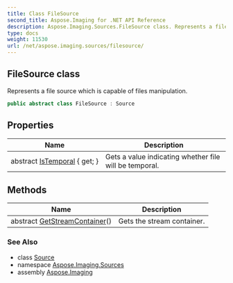 ```yaml
---
title: Class FileSource
second_title: Aspose.Imaging for .NET API Reference
description: Aspose.Imaging.Sources.FileSource class. Represents a file source which is capable of files manipulation
type: docs
weight: 11530
url: /net/aspose.imaging.sources/filesource/
---
```

## FileSource class

Represents a file source which is capable of files manipulation.

```csharp
public abstract class FileSource : Source
```

## Properties

| Name | Description |
| --- | --- |
| abstract [IsTemporal](../../aspose.imaging.sources/filesource/istemporal/) { get; } | Gets a value indicating whether file will be temporal. |

## Methods

| Name | Description |
| --- | --- |
| abstract [GetStreamContainer](../../aspose.imaging/source/getstreamcontainer/)() | Gets the stream container. |

### See Also

* class [Source](../../aspose.imaging/source/)
* namespace [Aspose.Imaging.Sources](../../aspose.imaging.sources/)
* assembly [Aspose.Imaging](../../)


